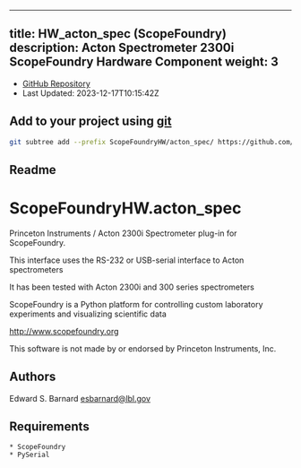 
---
title: HW_acton_spec (ScopeFoundry)
description: Acton Spectrometer 2300i ScopeFoundry Hardware Component
weight: 3
---
- [GitHub Repository](https://github.com/ScopeFoundry/HW_acton_spec)
- Last Updated: 2023-12-17T10:15:42Z

## Add to your project using [git](/docs/100_development/20_git/)
```bash
git subtree add --prefix ScopeFoundryHW/acton_spec/ https://github.com/ScopeFoundry/HW_acton_spec master && git checkout
```

## Readme
ScopeFoundryHW.acton_spec
=====================

Princeton Instruments / Acton 2300i Spectrometer plug-in for ScopeFoundry.

This interface uses the RS-232 or USB-serial interface to Acton spectrometers

It has been tested with Acton 2300i and 300 series spectrometers


ScopeFoundry is a Python platform for controlling custom laboratory 
experiments and visualizing scientific data

<http://www.scopefoundry.org>

This software is not made by or endorsed by Princeton Instruments, Inc.


Authors
----------

Edward S. Barnard <esbarnard@lbl.gov>


Requirements
------------

	* ScopeFoundry
	* PySerial

